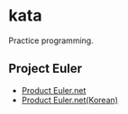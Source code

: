 # kata

Practice programming.

## Project Euler

* [Product Euler.net](https://projecteuler.net/)
* [Product Euler.net(Korean)](http://euler.synap.co.kr/)
